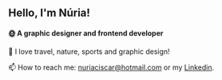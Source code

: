 ## Hello, I'm Núria!

 #### 🌞 A graphic designer and frontend developer  

🌿 I love travel, nature, sports and graphic design!<br />

📫 How to reach me: nuriaciscar@hotmail.com or my [Linkedin](https://www.linkedin.com/in/nuriaciscar/).
